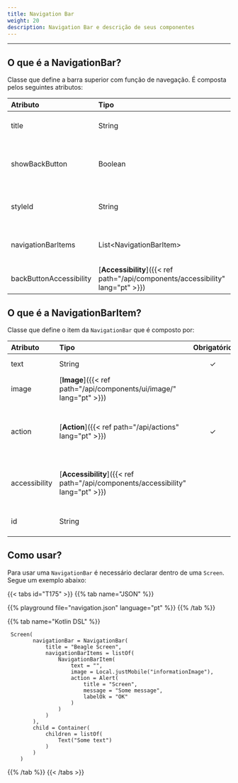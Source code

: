 ```yaml
---
title: Navigation Bar
weight: 20
description: Navigation Bar e descrição de seus componentes
---
```


---

## **O que é a NavigationBar?**

Classe que define a barra superior com função de navegação. É composta pelos seguintes atributos:

| **Atributo**            | **Tipo**                                        | Obrigatório | Definição                                                                  |
| :---------------------- | :---------------------------------------------- | :---------: | :------------------------------------------------------------------------- |
| title                   | String                                          |      ✓      | Título para a barra de ações/navegação.                                    |
| showBackButton          | Boolean                                         |             | Habilita o botão de voltar na barra de ações/ navegação. Default é `true`. |
| styleId                 | String                                          |             | Permite a customização local da barra de ações/navegação.                  |
| navigationBarItems      | List&lt;NavigationBarItem&gt;                   |             | Define uma lista de itens da barra de ação/navegação.                      |
| backButtonAccessibility | [**Accessibility**]({{< ref path="/api/components/accessibility" lang="pt" >}}) |             | Informações de acessibilidade do backButton.                               |

## O que é a NavigationBarItem?

Classe que define o item da `NavigationBar` que é composto por:

| **Atributo**  | **Tipo**                                        | Obrigatório | Definição                                                            |
| :------------ | :---------------------------------------------- | :---------: | :------------------------------------------------------------------- |
| text          | String                                          |      ✓      | Título do item da barra.                                             |
| image         | [**Image**]({{< ref path="/api/components/ui/image/" lang="pt" >}})  |             | Imagem do item da barra.                                             |
| action        | [**Action**]({{< ref path="/api/actions" lang="pt" >}})              |      ✓      | Ação que deve ser realizada ao clicar no item da barra de navegação. |
| accessibility | [**Accessibility**]({{< ref path="/api/components/accessibility" lang="pt" >}}) |             | Opções de acessibilidade para o navigation item.                     |
| id            | String                                          |             | Identificador do componente.                                         |

## **Como usar?**

Para usar uma `NavigationBar` é necessário declarar dentro de uma `Screen`. Segue um exemplo abaixo:

{{< tabs id="T175" >}}
{{% tab name="JSON" %}}

<!-- json-playground:navigation.json
{
   "_beagleComponent_":"beagle:screenComponent",
   "navigationBar":{
      "title":"Beagle Screen",
      "showBackButton":true,
      "navigationBarItems":[
         {
            "_beagleComponent_":"beagle:navigationBarItem",
            "text":"",
            "image":{
               "_beagleImagePath_":"local",
               "mobileId":"informationImage"
            },
            "action":{
               "_beagleAction_":"beagle:alert",
               "title":"Screen",
               "message":"Some message",
               "labelOk":"OK"
            }
         }
      ]
   },
   "child":{
      "_beagleComponent_":"beagle:container",
      "children":[
         {
            "_beagleComponent_":"beagle:text",
            "text":"Some text"
         }
      ]
   }
}
-->

{{% playground file="navigation.json" language="pt" %}}
{{% /tab %}}

{{% tab name="Kotlin DSL" %}}

```
 Screen(
        navigationBar = NavigationBar(
            title = "Beagle Screen",
            navigationBarItems = listOf(
                NavigationBarItem(
                    text = "",
                    image = Local.justMobile("informationImage"),
                    action = Alert(
                        title = "Screen",
                        message = "Some message",
                        labelOk = "OK"
                    )
                )
            )
        ),
        child = Container(
            children = listOf(
                Text("Some text")
            )
        )
    )
```

{{% /tab %}}
{{< /tabs >}}
